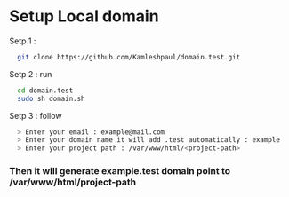 # Setup Local domain 

Setp 1 : 
```bash
  git clone https://github.com/Kamleshpaul/domain.test.git  
```

Setp 2 :
run 
```bash 
  cd domain.test
  sudo sh domain.sh 
```
Setp 3 :
follow
```bash 
  > Enter your email : example@mail.com
  > Enter your domain name it will add .test automatically : example
  > Enter your project path : /var/www/html/<project-path>
```
### Then it will generate example.test domain point to  /var/www/html/project-path
